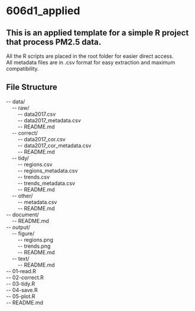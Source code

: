 # 606d1_applied
## This is an applied template for a simple R project that process PM2.5 data.

All the R scripts are placed in the root folder for easier direct access. <br/>
All metadata files are in .csv format for easy extraction and maximum compatibility.

## File Structure
-- data/<br/>
&nbsp;&nbsp;&nbsp;&nbsp;-- raw/<br/>
&nbsp;&nbsp;&nbsp;&nbsp;&nbsp;&nbsp;&nbsp;&nbsp;-- data2017.csv<br/>
&nbsp;&nbsp;&nbsp;&nbsp;&nbsp;&nbsp;&nbsp;&nbsp;-- data2017_metadata.csv<br/>
&nbsp;&nbsp;&nbsp;&nbsp;&nbsp;&nbsp;&nbsp;&nbsp;-- README.md<br/>
&nbsp;&nbsp;&nbsp;&nbsp;-- correct/<br/>
&nbsp;&nbsp;&nbsp;&nbsp;&nbsp;&nbsp;&nbsp;&nbsp;-- data2017_cor.csv<br/>
&nbsp;&nbsp;&nbsp;&nbsp;&nbsp;&nbsp;&nbsp;&nbsp;-- data2017_cor_metadata.csv<br/>
&nbsp;&nbsp;&nbsp;&nbsp;&nbsp;&nbsp;&nbsp;&nbsp;-- README.md<br/>
&nbsp;&nbsp;&nbsp;&nbsp;-- tidy/<br/>
&nbsp;&nbsp;&nbsp;&nbsp;&nbsp;&nbsp;&nbsp;&nbsp;-- regions.csv<br/>
&nbsp;&nbsp;&nbsp;&nbsp;&nbsp;&nbsp;&nbsp;&nbsp;-- regions_metadata.csv<br/>
&nbsp;&nbsp;&nbsp;&nbsp;&nbsp;&nbsp;&nbsp;&nbsp;-- trends.csv<br/>
&nbsp;&nbsp;&nbsp;&nbsp;&nbsp;&nbsp;&nbsp;&nbsp;-- trends_metadata.csv<br/>
&nbsp;&nbsp;&nbsp;&nbsp;&nbsp;&nbsp;&nbsp;&nbsp;-- README.md<br/>
&nbsp;&nbsp;&nbsp;&nbsp;-- other/<br/>
&nbsp;&nbsp;&nbsp;&nbsp;&nbsp;&nbsp;&nbsp;&nbsp;-- metadata.csv<br/>
&nbsp;&nbsp;&nbsp;&nbsp;&nbsp;&nbsp;&nbsp;&nbsp;-- README.md<br/>
-- document/<br/>
&nbsp;&nbsp;&nbsp;&nbsp;-- README.md<br/>
-- output/<br/>
&nbsp;&nbsp;&nbsp;&nbsp;-- figure/<br/>
&nbsp;&nbsp;&nbsp;&nbsp;&nbsp;&nbsp;&nbsp;&nbsp;-- regions.png<br/>
&nbsp;&nbsp;&nbsp;&nbsp;&nbsp;&nbsp;&nbsp;&nbsp;-- trends.png<br/>
&nbsp;&nbsp;&nbsp;&nbsp;&nbsp;&nbsp;&nbsp;&nbsp;-- README.md<br/>
&nbsp;&nbsp;&nbsp;&nbsp;-- text/<br/>
&nbsp;&nbsp;&nbsp;&nbsp;&nbsp;&nbsp;&nbsp;&nbsp;-- README.md<br/>
-- 01-read.R<br/>
-- 02-correct.R<br/>
-- 03-tidy.R<br/>
-- 04-save.R<br/>
-- 05-plot.R<br/>
-- README.md<br/>
